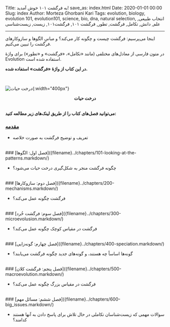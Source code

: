Title: به فرگشت ۱۰۱ خوش آمدید!
save_as: index.html
Date: 2020-01-01 00:00
Slug: index
Author: Morteza Ghorbani Kari
Tags: evolution, biology, evolution 101, evolution101, science, bio, dna, natural selection, انتخاب طبیعی, علم, دانش, تکامل, فرگشت, تطور, فرگشت ۱۰۱, فرگشت۱۰۱, زیست, زیست‌شناسی

------

اینجا می‌پرسیم: فرگشت چیست و چگونه کار می‌کند؟ و مبانیِ الگو‌ها و سازوکارهای فرگشت را تبیین می‌کنیم.

در متون فارسی از معادل‌های مختلفی (مانند «تکامل»، «فرگشت» و «تطور») برای واژهٔ Evolution استفاده شده است.

**در این کتاب از واژهٔ «فرگشت» استفاده شده.**

<br>

![درخت حیات]({static}/images/Tree_of_life.gif){:width="400px"}
<center><b>درخت حیات</b></center>

<br>

**می‌توانید فصل‌های کتاب را از طریق لینک‌های زیر مطالعه کنید:**

### [مقدمه]({filename}../chapters/001-introduction_to_evolution.markdown/)

- تعریف و توضیح فرگشت به صورت خلاصه
<br>
### [فصل اول: الگوها]({filename}../chapters/101-looking-at-the-patterns.markdown/)

- چگونه فرگشت منجر به شکل‌گیری درخت حیات می‌شود؟
<br>
### [فصل دوم: سازوکارها]({filename}../chapters/200-mechanisms.markdown/)

- فرگشت چگونه عمل می‌کند؟
<br>
### [فصل سوم: فرگشت خُرد]({filename}../chapters/300-microevolusion.markdown/)

- فرگشت در مقیاس کوچک چگونه عمل می‌کند؟
<br>
### [فصل چهارم: گونه‌زایی]({filename}../chapters/400-speciation.markdown/)

- گونه‌ها اساساً چه هستند، و گونه‌های جدید چگونه فرگشت می‌یابند؟
<br>
### [فصل پنجم: فرگشت کلان]({filename}../chapters/500-macroevolution.markdown/)

- فرگشت در مقیاس بزرگ چگونه عمل می‌کند؟
<br>
### [فصل ششم: مسائل مهم]({filename}../chapters/600-big_issues.markdown/)

- سوالات مهمی که زیست‌شناسان تکاملی در حال تلاش برای پاسخ دادن به آنها هستند کدامند؟

<br>